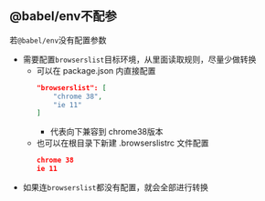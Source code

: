 ## @babel/env不配参

若`@babel/env`没有配置参数

- 需要配置`browserslist`目标环境，从里面读取规则，尽量少做转换
    - 可以在 package.json 内直接配置
        ```json
        "browserslist": [
            "chrome 38",
            "ie 11"
        ]
        ```
        - 代表向下兼容到 chrome38版本
    - 也可以在根目录下新建 .browserslistrc 文件配置
        ```json
        chrome 38
        ie 11
        ```
- 如果连`browserslist`都没有配置，就会全部进行转换

